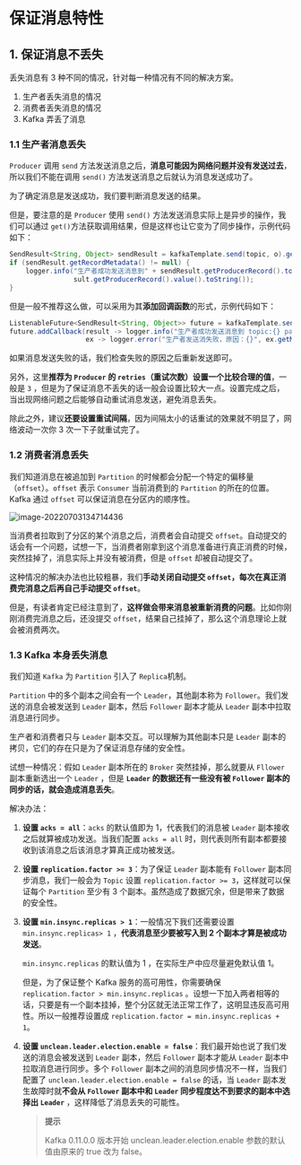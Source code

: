 # 保证消息特性

## 1. 保证消息不丢失

丢失消息有 3 种不同的情况，针对每一种情况有不同的解决方案。

1. 生产者丢失消息的情况
2. 消费者丢失消息的情况
3. Kafka 弄丢了消息

### 1.1 生产者消息丢失

`Producer` 调用 `send` 方法发送消息之后，**消息可能因为网络问题并没有发送过去**，所以我们不能在调用 `send()` 方法发送消息之后就认为消息发送成功了。

为了确定消息是发送成功，我们要判断消息发送的结果。

但是，要注意的是 `Producer` 使用 `send()` 方法发送消息实际上是异步的操作，我们可以通过 `get()`方法获取调用结果，但是这样也让它变为了同步操作，示例代码如下：

```java
SendResult<String, Object> sendResult = kafkaTemplate.send(topic, o).get();
if (sendResult.getRecordMetadata() != null) {
    logger.info("生产者成功发送消息到" + sendResult.getProducerRecord().topic() + "-> " + sendRe
                sult.getProducerRecord().value().toString());
}
```

但是一般不推荐这么做，可以采用为其**添加回调函数**的形式，示例代码如下：

```java
ListenableFuture<SendResult<String, Object>> future = kafkaTemplate.send(topic, o);
future.addCallback(result -> logger.info("生产者成功发送消息到 topic:{} partition:{} 的消息", result.getRecordMetadata().topic(), result.getRecordMetadata().partition()),
                   ex -> logger.error("生产者发送消失败，原因：{}", ex.getMessage()));
```

如果消息发送失败的话，我们检查失败的原因之后重新发送即可。

另外，这里**推荐为 `Producer` 的 `retries`（重试次数）设置一个比较合理的值**，一般是 `3` ，但是为了保证消息不丢失的话一般会设置比较大一点。设置完成之后，当出现网络问题之后能够自动重试消息发送，避免消息丢失。

除此之外，建议**还要设置重试间隔**，因为间隔太小的话重试的效果就不明显了，网络波动一次你 3 次一下子就重试完了。

### 1.2 消费者消息丢失

我们知道消息在被追加到 `Partition` 的时候都会分配一个特定的偏移量（`offset`）。`offset` 表示 `Consumer` 当前消费到的 `Partition` 的所在的位置。Kafka 通过 `offset` 可以保证消息在分区内的顺序性。

![image-20220703134714436](https://cdn.jsdelivr.net/gh/Faraway002/typora/images/image-20220703134714436.png)

当消费者拉取到了分区的某个消息之后，消费者会自动提交 `offset`。自动提交的话会有一个问题，试想一下，当消费者刚拿到这个消息准备进行真正消费的时候，突然挂掉了，消息实际上并没有被消费，但是 `offset` 却被自动提交了。

这种情况的解决办法也比较粗暴，我们**手动关闭自动提交 `offset`，每次在真正消费完消息之后再自己手动提交 `offset`**。

但是，有读者肯定已经注意到了，**这样做会带来消息被重新消费的问题**。比如你刚刚消费完消息之后，还没提交 `offset`，结果自己挂掉了，那么这个消息理论上就会被消费两次。

### 1.3 Kafka 本身丢失消息

我们知道 `Kafka` 为 `Partition` 引入了 `Replica`机制。

`Partition` 中的多个副本之间会有一个 `Leader`，其他副本称为 `Follower`。我们发送的消息会被发送到 `Leader` 副本，然后 `Follower` 副本才能从 `Leader` 副本中拉取消息进行同步。

生产者和消费者只与 `Leader` 副本交互。可以理解为其他副本只是 `Leader` 副本的拷贝，它们的存在只是为了保证消息存储的安全性。

试想一种情况：假如  `Leader` 副本所在的 `Broker` 突然挂掉，那么就要从 `Fllower` 副本重新选出一个  `Leader` ，但是  **`Leader` 的数据还有一些没有被 `Follower` 副本的同步的话，就会造成消息丢失**。

解决办法：

1. **设置 `acks = all`**：`acks` 的默认值即为 1，代表我们的消息被 `Leader` 副本接收之后就算被成功发送。当我们配置 `acks = all` 时，则代表则所有副本都要接收到该消息之后该消息才算真正成功被发送。

2. **设置 `replication.factor >= 3`**：为了保证 `Leader` 副本能有 `Follower` 副本同步消息，我们一般会为 `Topic` 设置 `replication.factor >= 3`，这样就可以保证每个 `Partition` 至少有 3 个副本。虽然造成了数据冗余，但是带来了数据的安全性。

3. **设置 `min.insync.replicas > 1`**：一般情况下我们还需要设置 `min.insync.replicas> 1` ，**代表消息至少要被写入到 2 个副本才算是被成功发送**。

   `min.insync.replicas` 的默认值为 1 ，在实际生产中应尽量避免默认值 1。

   但是，为了保证整个 Kafka 服务的高可用性，你需要确保 `replication.factor > min.insync.replicas` 。设想一下加入两者相等的话，只要是有一个副本挂掉，整个分区就无法正常工作了，这明显违反高可用性。所以一般推荐设置成 `replication.factor = min.insync.replicas + 1`。

4. **设置 `unclean.leader.election.enable = false`**：我们最开始也说了我们发送的消息会被发送到 `Leader` 副本，然后 `Follower` 副本才能从 `Leader` 副本中拉取消息进行同步。多个 `Follower` 副本之间的消息同步情况不一样，当我们配置了 `unclean.leader.election.enable = false` 的话，当 `Leader` 副本发生故障时就**不会从 `Follower` 副本中和 `Leader` 同步程度达不到要求的副本中选择出 `Leader`** ，这样降低了消息丢失的可能性。

   > **提示**
   >
   > Kafka 0.11.0.0 版本开始 unclean.leader.election.enable 参数的默认值由原来的 true 改为 false。